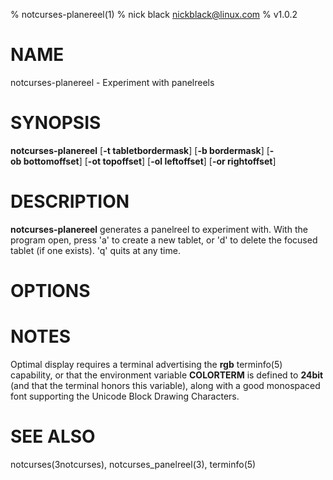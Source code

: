 % notcurses-planereel(1)
% nick black <nickblack@linux.com>
% v1.0.2

# NAME

notcurses-planereel - Experiment with panelreels

# SYNOPSIS

**notcurses-planereel** [**-t tabletbordermask**] [**-b bordermask**] [**-ob bottomoffset**] [**-ot topoffset**] [**-ol leftoffset**] [**-or rightoffset**]

# DESCRIPTION

**notcurses-planereel** generates a panelreel to experiment with. With the
program open, press 'a' to create a new tablet, or 'd' to delete the focused
tablet (if one exists). 'q' quits at any time.

# OPTIONS

# NOTES
Optimal display requires a terminal advertising the **rgb** terminfo(5)
capability, or that the environment variable **COLORTERM** is defined to
**24bit** (and that the terminal honors this variable), along with a good
monospaced font supporting the Unicode Block Drawing Characters.

# SEE ALSO
notcurses(3notcurses), notcurses_panelreel(3), terminfo(5)

